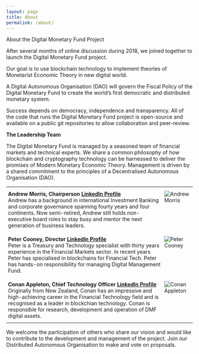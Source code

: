 ```yaml
---
layout: page
title: About
permalink: /about/
---
```


About the Digital Monetary Fund Project

After several months of online discussion during 2018, we joined together to launch the Digital Monetary Fund project.

Our goal is to use blockchain technology to implement theories of Monetarist Economic Theory in new digital world.

A Digital Autonomous Organisation (DAO) will govern the Fiscal Policy of the Digital Monetary Fund to create the world’s first democratic and distributed monetary system.

Success depends on democracy, independence and transparency. All of the code that runs the Digital Monetary Fund project is open-source and available on a public git repositories to allow collaboration and peer-review.

**The Leadership Team**

The Digital Monetary Fund is managed by a seasoned team of financial markets and technical experts. We share a common philosophy of how blockchain and cryptography technology can be harnessed to deliver the promises of Modern Monetary Economic Theory. Management is driven by a shared commitment to the principles of a Decentralised Autonomous Organisation (DAO).

<style type="text/css">
    .tg {
        border-collapse: collapse;
        border-spacing: 0;
    }

    .tg td {
        border-width: 1px;
        font-size: 14px;
        overflow: hidden;
        padding: 10px 5px;
        word-break: normal;
    }

    .tg th {
        font-size: 14px;
        overflow: hidden;
        padding: 10px 5px;
        word-break: normal;
    }

    .tg .tg-0pky {
        border-color: inherit;
        text-align: left;
        vertical-align: top
    }
</style>

<table class="tg">
    <tbody>
        <tr>
            <td class="tg-0pky">
                <b>Andrew Morris, Chairperson <a href="https://www.linkedin.com/in/andrew-q-morris/" target="_blank">LinkedIn Profile</a></b><br> Andrew has a background in international Investment Banking and corporate governance spanning fourty
                years and four continents. Now semi-retired, Andrew still holds non-executive board roles to stay busy and mentor the next generation of business leaders.<br>
            </td>
            <td class="tg-0pky"><img src="https://www.digitalmonetary.fund/assets/andrew_morris.jpg" alt="Andrew Morris"></td>
        </tr>
        <tr>
            <td class="tg-0pky">
                <b>Peter Cooney, Director <a href="https://www.linkedin.com/in/petercooney/" target="_blank">LinkedIn Profile</a></b><br> Peter is a Treasury and Technology specialist with thirty years experience in the Financial Markets sector. In
                recent years Peter has specialised in blockchains for Financial Tech. Peter has hands-on responsibility for managing Digital Management Fund.
            </td>
            <td class="tg-0pky"><img src="https://www.digitalmonetary.fund/assets/peter_cooney.jpg" alt="Peter Cooney"></td>
        </tr>
        <tr>
            <td class="tg-0pky">
                <b>Conan Appleton, Chief Technology Officer <a href="https://www.linkedin.com/in/conan-appleton-765a711a9/" target="_blank">LinkedIn Profile</a></b><br> Originally from New Zealand, Conan has an impressive and high-achieving career
                in the Financial Technology field and is recognised as a leader in blockchian technology. Conan is responsible for research, development and operation of DMF digital assets.
            </td>
            <td class="tg-0pky"><img src="https://www.digitalmonetary.fund/assets/conan_appleton.jpg" alt="Conan Appleton"></td>
        </tr>
    </tbody>
</table>

We welcome the participation of others who share our vision and would like to contribute to the development and management of the project. Join our Distributed Autonomous Organisation to make and vote on proposals.

